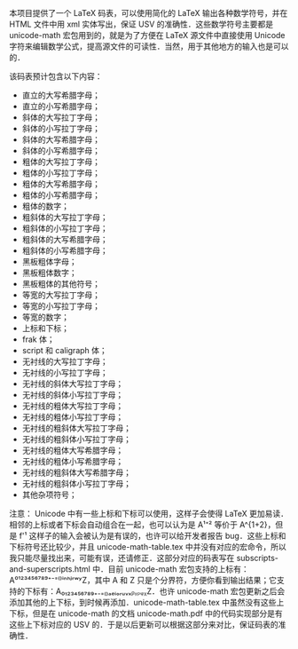 本项目提供了一个 LaTeX 码表，可以使用简化的 LaTeX 输出各种数学符号，并在 HTML 文件中用 xml 实体写出，保证 USV 的准确性．这些数学符号主要都是 unicode-math 宏包用到的，就是为了方便在 LaTeX 源文件中直接使用 Unicode 字符来编辑数学公式，提高源文件的可读性．当然，用于其他地方的输入也是可以的．

该码表预计包含以下内容：
* 直立的大写希腊字母；
* 直立的小写希腊字母；
* 斜体的大写拉丁字母；
* 斜体的小写拉丁字母；
* 斜体的大写希腊字母；
* 斜体的小写希腊字母；
* 粗体的大写拉丁字母；
* 粗体的小写拉丁字母；
* 粗体的大写希腊字母；
* 粗体的小写希腊字母；
* 粗体的数字；
* 粗斜体的大写拉丁字母；
* 粗斜体的小写拉丁字母；
* 粗斜体的大写希腊字母；
* 粗斜体的小写希腊字母；
* 黑板粗体字母；
* 黑板粗体数字；
* 黑板粗体的其他符号；
* 等宽的大写拉丁字母；
* 等宽的小写拉丁字母；
* 等宽的数字；
* 上标和下标；
* frak 体；
* script 和 caligraph 体；
* 无衬线的大写拉丁字母；
* 无衬线的小写拉丁字母；
* 无衬线的斜体大写拉丁字母；
* 无衬线的斜体小写拉丁字母；
* 无衬线的粗体大写拉丁字母；
* 无衬线的粗体小写拉丁字母；
* 无衬线的粗斜体大写拉丁字母；
* 无衬线的粗斜体小写拉丁字母；
* 无衬线的粗体大写希腊字母；
* 无衬线的粗体小写希腊字母；
* 无衬线的粗斜体大写希腊字母；
* 无衬线的粗斜体小写拉丁字母；
* 其他杂项符号；

注意：
Unicode 中有一些上标和下标可以使用，这样子会使得 LaTeX 更加易读．相邻的上标或者下标会自动组合在一起，也可以认为是 A¹⁺² 等价于 A^{1+2}，但是 f'¹ 这样子的输入会被认为是有误的，也许可以给开发者报告 bug．这些上标和下标符号还比较少，并且 unicode-math-table.tex 中并没有对应的宏命令，所以我只能尽量找出来，可能有误，还请修正．这部分对应的码表写在 subscripts-and-superscripts.html 中．目前 unicode-math 宏包支持的上标有：A⁰¹²³⁴⁵⁶⁷⁸⁹⁺⁻⁼⁽⁾ⁱⁿʰʲʳʷʸZ，其中 A 和 Z 只是个分界符，方便你看到输出结果；它支持的下标有：A₀₁₂₃₄₅₆₇₈₉₊₋₌₍₎ₐₑᵢₒᵣᵤᵥₓᵦᵧᵨᵩᵪZ．也许 unicode-math 宏包更新之后会添加其他的上下标，到时候再添加．unicode-math-table.tex 中虽然没有这些上下标，但是在 unicode-math 的文档 unicode-math.pdf 中的代码实现部分是有这些上下标对应的 USV 的．于是以后更新可以根据这部分来对比，保证码表的准确性．
